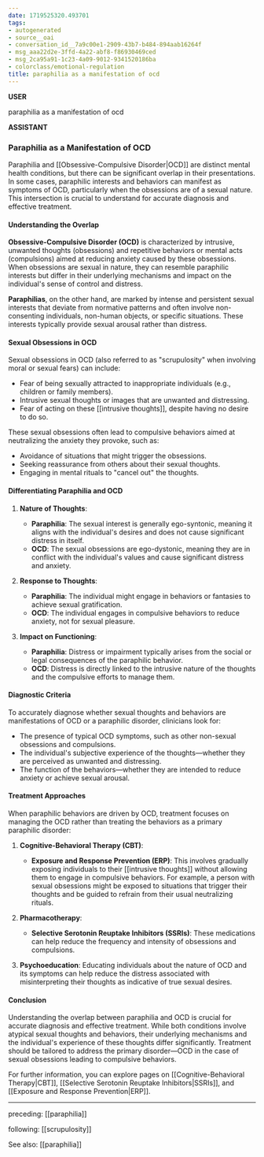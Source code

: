 ```yaml
---
date: 1719525320.493701
tags:
- autogenerated
- source__oai
- conversation_id__7a9c00e1-2909-43b7-b484-894aab16264f
- msg_aaa22d2e-3ffd-4a22-abf8-f86930469ced
- msg_2ca95a91-1c23-4a09-9012-9341520186ba
- colorclass/emotional-regulation
title: paraphilia as a manifestation of ocd
---
```


**USER**

paraphilia as a manifestation of ocd


**ASSISTANT**

### Paraphilia as a Manifestation of OCD

Paraphilia and [[Obsessive-Compulsive Disorder|OCD]] are distinct mental health conditions, but there can be significant overlap in their presentations. In some cases, paraphilic interests and behaviors can manifest as symptoms of OCD, particularly when the obsessions are of a sexual nature. This intersection is crucial to understand for accurate diagnosis and effective treatment.

#### Understanding the Overlap

**Obsessive-Compulsive Disorder (OCD)** is characterized by intrusive, unwanted thoughts (obsessions) and repetitive behaviors or mental acts (compulsions) aimed at reducing anxiety caused by these obsessions. When obsessions are sexual in nature, they can resemble paraphilic interests but differ in their underlying mechanisms and impact on the individual's sense of control and distress.

**Paraphilias**, on the other hand, are marked by intense and persistent sexual interests that deviate from normative patterns and often involve non-consenting individuals, non-human objects, or specific situations. These interests typically provide sexual arousal rather than distress.

#### Sexual Obsessions in OCD

Sexual obsessions in OCD (also referred to as "scrupulosity" when involving moral or sexual fears) can include:

- Fear of being sexually attracted to inappropriate individuals (e.g., children or family members).
- Intrusive sexual thoughts or images that are unwanted and distressing.
- Fear of acting on these [[intrusive thoughts]], despite having no desire to do so.

These sexual obsessions often lead to compulsive behaviors aimed at neutralizing the anxiety they provoke, such as:

- Avoidance of situations that might trigger the obsessions.
- Seeking reassurance from others about their sexual thoughts.
- Engaging in mental rituals to "cancel out" the thoughts.

#### Differentiating Paraphilia and OCD

1. **Nature of Thoughts**:
   - **Paraphilia**: The sexual interest is generally ego-syntonic, meaning it aligns with the individual's desires and does not cause significant distress in itself.
   - **OCD**: The sexual obsessions are ego-dystonic, meaning they are in conflict with the individual's values and cause significant distress and anxiety.

2. **Response to Thoughts**:
   - **Paraphilia**: The individual might engage in behaviors or fantasies to achieve sexual gratification.
   - **OCD**: The individual engages in compulsive behaviors to reduce anxiety, not for sexual pleasure.

3. **Impact on Functioning**:
   - **Paraphilia**: Distress or impairment typically arises from the social or legal consequences of the paraphilic behavior.
   - **OCD**: Distress is directly linked to the intrusive nature of the thoughts and the compulsive efforts to manage them.

#### Diagnostic Criteria

To accurately diagnose whether sexual thoughts and behaviors are manifestations of OCD or a paraphilic disorder, clinicians look for:

- The presence of typical OCD symptoms, such as other non-sexual obsessions and compulsions.
- The individual's subjective experience of the thoughts—whether they are perceived as unwanted and distressing.
- The function of the behaviors—whether they are intended to reduce anxiety or achieve sexual arousal.

#### Treatment Approaches

When paraphilic behaviors are driven by OCD, treatment focuses on managing the OCD rather than treating the behaviors as a primary paraphilic disorder:

1. **Cognitive-Behavioral Therapy (CBT)**:
   - **Exposure and Response Prevention (ERP)**: This involves gradually exposing individuals to their [[intrusive thoughts]] without allowing them to engage in compulsive behaviors. For example, a person with sexual obsessions might be exposed to situations that trigger their thoughts and be guided to refrain from their usual neutralizing rituals.

2. **Pharmacotherapy**:
   - **Selective Serotonin Reuptake Inhibitors (SSRIs)**: These medications can help reduce the frequency and intensity of obsessions and compulsions.

3. **Psychoeducation**: Educating individuals about the nature of OCD and its symptoms can help reduce the distress associated with misinterpreting their thoughts as indicative of true sexual desires.

#### Conclusion

Understanding the overlap between paraphilia and OCD is crucial for accurate diagnosis and effective treatment. While both conditions involve atypical sexual thoughts and behaviors, their underlying mechanisms and the individual's experience of these thoughts differ significantly. Treatment should be tailored to address the primary disorder—OCD in the case of sexual obsessions leading to compulsive behaviors.

For further information, you can explore pages on [[Cognitive-Behavioral Therapy|CBT]], [[Selective Serotonin Reuptake Inhibitors|SSRIs]], and [[Exposure and Response Prevention|ERP]].


---

preceding: [[paraphilia]]  


following: [[scrupulosity]]

See also: [[paraphilia]]